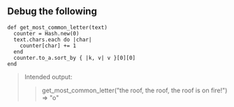 ## Debug the following

```
def get_most_common_letter(text)
  counter = Hash.new(0)
  text.chars.each do |char|
    counter[char] += 1
  end
  counter.to_a.sort_by { |k, v| v }[0][0]
end

```

> Intended output:
> 
> > get_most_common_letter("the roof, the roof, the roof is on fire!")
> => "o"